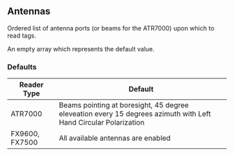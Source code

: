 ## Antennas

Ordered list of antenna ports (or beams for the ATR7000) upon which to read tags.

An empty array which represents the default value.

### Defaults

| Reader Type| Default|
|---------  |-----------|
|ATR7000|  Beams pointing at boresight, 45 degree eleveation every 15 degrees azimuth with Left Hand Circular Polarization|
|FX9600, FX7500|  All available antennas are enabled |
